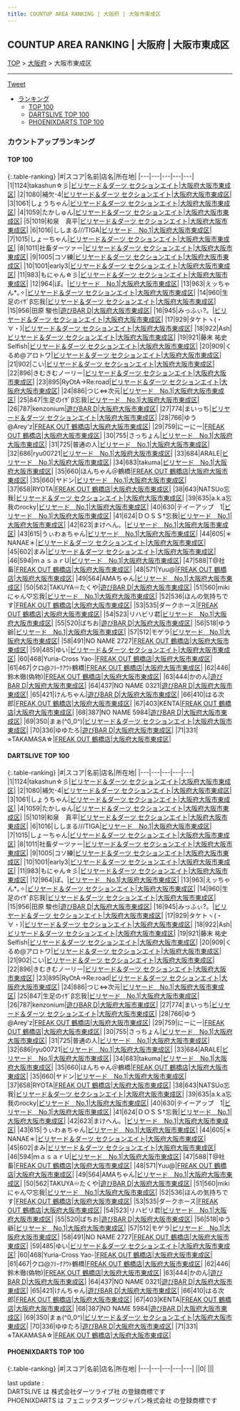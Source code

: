 ```yaml
---
title: COUNTUP AREA RANKING | 大阪府 | 大阪市東成区
---
```

## COUNTUP AREA RANKING | 大阪府 | 大阪市東成区

[TOP](/darts/rank/) > [大阪府](/darts/rank/大阪府/) > 大阪市東成区

___

<a href="https://twitter.com/share?ref_src=twsrc%5Etfw" data-text="COUNTUP AREA RANKING | 大阪府大阪市東成区" class="twitter-share-button" data-hashtags="DARTSLIVE,PHOENIXDARTS,darts,ダーツ" data-show-count="false">Tweet</a>

* [ランキング](#カウントアップランキング)
    * [TOP 100](#top-100)
    * [DARTSLIVE TOP 100](#dartslive-top-100)
    * [PHOENIXDARTS TOP 100](#phoenixdarts-top-100)

### カウントアップランキング

#### TOP 100



{:.table-ranking}
|#|スコア|名前|店名|所在地|
|---|---|---|---|---|
|1|1124|<span class="rank-name-dl">takashun☆彡</span>|<a href="https://search.dartslive.com/jp/shop/7850e7844429df9c0d9b047a20a7ba1e">ビリヤード＆ダーツ セクションエイト</a>|<a href="/darts/rank/大阪府/大阪市東成区">大阪府大阪市東成区</a>|
|2|1080|<span class="rank-name-dl">補欠-4</span>|<a href="https://search.dartslive.com/jp/shop/7850e7844429df9c0d9b047a20a7ba1e">ビリヤード＆ダーツ セクションエイト</a>|<a href="/darts/rank/大阪府/大阪市東成区">大阪府大阪市東成区</a>|
|3|1061|<span class="rank-name-dl">しょうちゃん</span>|<a href="https://search.dartslive.com/jp/shop/7850e7844429df9c0d9b047a20a7ba1e">ビリヤード＆ダーツ セクションエイト</a>|<a href="/darts/rank/大阪府/大阪市東成区">大阪府大阪市東成区</a>|
|4|1059|<span class="rank-name-dl">たかしゅん</span>|<a href="https://search.dartslive.com/jp/shop/7850e7844429df9c0d9b047a20a7ba1e">ビリヤード＆ダーツ セクションエイト</a>|<a href="/darts/rank/大阪府/大阪市東成区">大阪府大阪市東成区</a>|
|5|1019|<span class="rank-name-dl">和泉　真平</span>|<a href="https://search.dartslive.com/jp/shop/7850e7844429df9c0d9b047a20a7ba1e">ビリヤード＆ダーツ セクションエイト</a>|<a href="/darts/rank/大阪府/大阪市東成区">大阪府大阪市東成区</a>|
|6|1016|<span class="rank-name-dl">ししまる///TIGA</span>|<a href="https://search.dartslive.com/jp/shop/0bbc268142f1cb160d9b047a20a7ba1e">ビリヤード　No.1</a>|<a href="/darts/rank/大阪府/大阪市東成区">大阪府大阪市東成区</a>|
|7|1015|<span class="rank-name-dl">しょーちゃん</span>|<a href="https://search.dartslive.com/jp/shop/7850e7844429df9c0d9b047a20a7ba1e">ビリヤード＆ダーツ セクションエイト</a>|<a href="/darts/rank/大阪府/大阪市東成区">大阪府大阪市東成区</a>|
|8|1011|<span class="rank-name-dl">社畜ダーツァー</span>|<a href="https://search.dartslive.com/jp/shop/7850e7844429df9c0d9b047a20a7ba1e">ビリヤード＆ダーツ セクションエイト</a>|<a href="/darts/rank/大阪府/大阪市東成区">大阪府大阪市東成区</a>|
|9|1005|<span class="rank-name-dl">コソ練</span>|<a href="https://search.dartslive.com/jp/shop/7850e7844429df9c0d9b047a20a7ba1e">ビリヤード＆ダーツ セクションエイト</a>|<a href="/darts/rank/大阪府/大阪市東成区">大阪府大阪市東成区</a>|
|10|1001|<span class="rank-name-dl">early3</span>|<a href="https://search.dartslive.com/jp/shop/7850e7844429df9c0d9b047a20a7ba1e">ビリヤード＆ダーツ セクションエイト</a>|<a href="/darts/rank/大阪府/大阪市東成区">大阪府大阪市東成区</a>|
|11|983|<span class="rank-name-dl">もにゃん☆彡</span>|<a href="https://search.dartslive.com/jp/shop/7850e7844429df9c0d9b047a20a7ba1e">ビリヤード＆ダーツ セクションエイト</a>|<a href="/darts/rank/大阪府/大阪市東成区">大阪府大阪市東成区</a>|
|12|964|<span class="rank-name-dl">ぽ。</span>|<a href="https://search.dartslive.com/jp/shop/0bbc268142f1cb160d9b047a20a7ba1e">ビリヤード　No.1</a>|<a href="/darts/rank/大阪府/大阪市東成区">大阪府大阪市東成区</a>|
|13|963|<span class="rank-name-dl">えッちゃん*｡✧</span>|<a href="https://search.dartslive.com/jp/shop/7850e7844429df9c0d9b047a20a7ba1e">ビリヤード＆ダーツ セクションエイト</a>|<a href="/darts/rank/大阪府/大阪市東成区">大阪府大阪市東成区</a>|
|14|960|<span class="rank-name-dl">生足のｲｻﾞβ忘我</span>|<a href="https://search.dartslive.com/jp/shop/7850e7844429df9c0d9b047a20a7ba1e">ビリヤード＆ダーツ セクションエイト</a>|<a href="/darts/rank/大阪府/大阪市東成区">大阪府大阪市東成区</a>|
|15|956|<span class="rank-name-dl">田原 駿也</span>|<a href="https://search.dartslive.com/jp/shop/647d8a5bf58ec6fefec1ae84bb28bd87">遊びBAR D</a>|<a href="/darts/rank/大阪府/大阪市東成区">大阪府大阪市東成区</a>|
|16|945|<span class="rank-name-dl">みっふぃ?。</span>|<a href="https://search.dartslive.com/jp/shop/7850e7844429df9c0d9b047a20a7ba1e">ビリヤード＆ダーツ セクションエイト</a>|<a href="/darts/rank/大阪府/大阪市東成区">大阪府大阪市東成区</a>|
|17|929|<span class="rank-name-dl">タケトヽ(・∀・)</span>|<a href="https://search.dartslive.com/jp/shop/7850e7844429df9c0d9b047a20a7ba1e">ビリヤード＆ダーツ セクションエイト</a>|<a href="/darts/rank/大阪府/大阪市東成区">大阪府大阪市東成区</a>|
|18|922|<span class="rank-name-dl">Ash</span>|<a href="https://search.dartslive.com/jp/shop/7850e7844429df9c0d9b047a20a7ba1e">ビリヤード＆ダーツ セクションエイト</a>|<a href="/darts/rank/大阪府/大阪市東成区">大阪府大阪市東成区</a>|
|19|921|<span class="rank-name-dl">藤末 祐史Selfish</span>|<a href="https://search.dartslive.com/jp/shop/7850e7844429df9c0d9b047a20a7ba1e">ビリヤード＆ダーツ セクションエイト</a>|<a href="/darts/rank/大阪府/大阪市東成区">大阪府大阪市東成区</a>|
|20|909|<span class="rank-name-dl">くるめ@アロトワ</span>|<a href="https://search.dartslive.com/jp/shop/7850e7844429df9c0d9b047a20a7ba1e">ビリヤード＆ダーツ セクションエイト</a>|<a href="/darts/rank/大阪府/大阪市東成区">大阪府大阪市東成区</a>|
|21|902|<span class="rank-name-dl">こい</span>|<a href="https://search.dartslive.com/jp/shop/7850e7844429df9c0d9b047a20a7ba1e">ビリヤード＆ダーツ セクションエイト</a>|<a href="/darts/rank/大阪府/大阪市東成区">大阪府大阪市東成区</a>|
|22|896|<span class="rank-name-dl">きむきむノーリー</span>|<a href="https://search.dartslive.com/jp/shop/7850e7844429df9c0d9b047a20a7ba1e">ビリヤード＆ダーツ セクションエイト</a>|<a href="/darts/rank/大阪府/大阪市東成区">大阪府大阪市東成区</a>|
|23|895|<span class="rank-name-dl">RyOtA→Re:road</span>|<a href="https://search.dartslive.com/jp/shop/7850e7844429df9c0d9b047a20a7ba1e">ビリヤード＆ダーツ セクションエイト</a>|<a href="/darts/rank/大阪府/大阪市東成区">大阪府大阪市東成区</a>|
|24|886|<span class="rank-name-dl">つじ⇔次元</span>|<a href="https://search.dartslive.com/jp/shop/0bbc268142f1cb160d9b047a20a7ba1e">ビリヤード　No.1</a>|<a href="/darts/rank/大阪府/大阪市東成区">大阪府大阪市東成区</a>|
|25|847|<span class="rank-name-dl">生足のｲｻﾞβ忘我</span>|<a href="https://search.dartslive.com/jp/shop/0bbc268142f1cb160d9b047a20a7ba1e">ビリヤード　No.1</a>|<a href="/darts/rank/大阪府/大阪市東成区">大阪府大阪市東成区</a>|
|26|787|<span class="rank-name-dl">kenzonium</span>|<a href="https://search.dartslive.com/jp/shop/647d8a5bf58ec6fefec1ae84bb28bd87">遊びBAR D</a>|<a href="/darts/rank/大阪府/大阪市東成区">大阪府大阪市東成区</a>|
|27|774|<span class="rank-name-dl">まいっち</span>|<a href="https://search.dartslive.com/jp/shop/7850e7844429df9c0d9b047a20a7ba1e">ビリヤード＆ダーツ セクションエイト</a>|<a href="/darts/rank/大阪府/大阪市東成区">大阪府大阪市東成区</a>|
|28|766|<span class="rank-name-dl">ゆう@Arey&#x27;z</span>|<a href="https://search.dartslive.com/jp/shop/676c2871cace4eb00d9b047a20a7ba1e">FREAK OUT 鶴橋店</a>|<a href="/darts/rank/大阪府/大阪市東成区">大阪府大阪市東成区</a>|
|29|759|<span class="rank-name-dl">にーにー</span>|<a href="https://search.dartslive.com/jp/shop/676c2871cace4eb00d9b047a20a7ba1e">FREAK OUT 鶴橋店</a>|<a href="/darts/rank/大阪府/大阪市東成区">大阪府大阪市東成区</a>|
|30|755|<span class="rank-name-dl">さっちょん</span>|<a href="https://search.dartslive.com/jp/shop/0bbc268142f1cb160d9b047a20a7ba1e">ビリヤード　No.1</a>|<a href="/darts/rank/大阪府/大阪市東成区">大阪府大阪市東成区</a>|
|31|725|<span class="rank-name-dl">普通の人</span>|<a href="https://search.dartslive.com/jp/shop/0bbc268142f1cb160d9b047a20a7ba1e">ビリヤード　No.1</a>|<a href="/darts/rank/大阪府/大阪市東成区">大阪府大阪市東成区</a>|
|32|686|<span class="rank-name-dl">ryu00721</span>|<a href="https://search.dartslive.com/jp/shop/0bbc268142f1cb160d9b047a20a7ba1e">ビリヤード　No.1</a>|<a href="/darts/rank/大阪府/大阪市東成区">大阪府大阪市東成区</a>|
|33|684|<span class="rank-name-dl">ARALE</span>|<a href="https://search.dartslive.com/jp/shop/0bbc268142f1cb160d9b047a20a7ba1e">ビリヤード　No.1</a>|<a href="/darts/rank/大阪府/大阪市東成区">大阪府大阪市東成区</a>|
|34|683|<span class="rank-name-dl">takuma</span>|<a href="https://search.dartslive.com/jp/shop/0bbc268142f1cb160d9b047a20a7ba1e">ビリヤード　No.1</a>|<a href="/darts/rank/大阪府/大阪市東成区">大阪府大阪市東成区</a>|
|35|660|<span class="rank-name-dl">ほんちゃん＠鶴橋</span>|<a href="https://search.dartslive.com/jp/shop/676c2871cace4eb00d9b047a20a7ba1e">FREAK OUT 鶴橋店</a>|<a href="/darts/rank/大阪府/大阪市東成区">大阪府大阪市東成区</a>|
|35|660|<span class="rank-name-dl">ヤドン</span>|<a href="https://search.dartslive.com/jp/shop/0bbc268142f1cb160d9b047a20a7ba1e">ビリヤード　No.1</a>|<a href="/darts/rank/大阪府/大阪市東成区">大阪府大阪市東成区</a>|
|37|658|<span class="rank-name-dl">RYOTA</span>|<a href="https://search.dartslive.com/jp/shop/676c2871cace4eb00d9b047a20a7ba1e">FREAK OUT 鶴橋店</a>|<a href="/darts/rank/大阪府/大阪市東成区">大阪府大阪市東成区</a>|
|38|643|<span class="rank-name-dl">NATSUo忘我</span>|<a href="https://search.dartslive.com/jp/shop/7850e7844429df9c0d9b047a20a7ba1e">ビリヤード＆ダーツ セクションエイト</a>|<a href="/darts/rank/大阪府/大阪市東成区">大阪府大阪市東成区</a>|
|39|635|<span class="rank-name-dl">a.k.a忘我のrocky</span>|<a href="https://search.dartslive.com/jp/shop/0bbc268142f1cb160d9b047a20a7ba1e">ビリヤード　No.1</a>|<a href="/darts/rank/大阪府/大阪市東成区">大阪府大阪市東成区</a>|
|40|630|<span class="rank-name-dl">テイーアップ　1</span>|<a href="https://search.dartslive.com/jp/shop/0bbc268142f1cb160d9b047a20a7ba1e">ビリヤード　No.1</a>|<a href="/darts/rank/大阪府/大阪市東成区">大阪府大阪市東成区</a>|
|41|624|<span class="rank-name-dl">ＤＯＳＳ†忘我</span>|<a href="https://search.dartslive.com/jp/shop/0bbc268142f1cb160d9b047a20a7ba1e">ビリヤード　No.1</a>|<a href="/darts/rank/大阪府/大阪市東成区">大阪府大阪市東成区</a>|
|42|623|<span class="rank-name-dl">まけへん。</span>|<a href="https://search.dartslive.com/jp/shop/0bbc268142f1cb160d9b047a20a7ba1e">ビリヤード　No.1</a>|<a href="/darts/rank/大阪府/大阪市東成区">大阪府大阪市東成区</a>|
|43|615|<span class="rank-name-dl">うぃわぁちゃん</span>|<a href="https://search.dartslive.com/jp/shop/0bbc268142f1cb160d9b047a20a7ba1e">ビリヤード　No.1</a>|<a href="/darts/rank/大阪府/大阪市東成区">大阪府大阪市東成区</a>|
|44|605|<span class="rank-name-dl">＊NANAE＊</span>|<a href="https://search.dartslive.com/jp/shop/7850e7844429df9c0d9b047a20a7ba1e">ビリヤード＆ダーツ セクションエイト</a>|<a href="/darts/rank/大阪府/大阪市東成区">大阪府大阪市東成区</a>|
|45|602|<span class="rank-name-dl">まみ</span>|<a href="https://search.dartslive.com/jp/shop/7850e7844429df9c0d9b047a20a7ba1e">ビリヤード＆ダーツ セクションエイト</a>|<a href="/darts/rank/大阪府/大阪市東成区">大阪府大阪市東成区</a>|
|46|594|<span class="rank-name-dl">ｍａｓａｒU</span>|<a href="https://search.dartslive.com/jp/shop/0bbc268142f1cb160d9b047a20a7ba1e">ビリヤード　No.1</a>|<a href="/darts/rank/大阪府/大阪市東成区">大阪府大阪市東成区</a>|
|47|588|<span class="rank-name-dl">T@社畜</span>|<a href="https://search.dartslive.com/jp/shop/676c2871cace4eb00d9b047a20a7ba1e">FREAK OUT 鶴橋店</a>|<a href="/darts/rank/大阪府/大阪市東成区">大阪府大阪市東成区</a>|
|48|571|<span class="rank-name-dl">Yuu@</span>|<a href="https://search.dartslive.com/jp/shop/676c2871cace4eb00d9b047a20a7ba1e">FREAK OUT 鶴橋店</a>|<a href="/darts/rank/大阪府/大阪市東成区">大阪府大阪市東成区</a>|
|49|564|<span class="rank-name-dl">AMAちゃん</span>|<a href="https://search.dartslive.com/jp/shop/0bbc268142f1cb160d9b047a20a7ba1e">ビリヤード　No.1</a>|<a href="/darts/rank/大阪府/大阪市東成区">大阪府大阪市東成区</a>|
|50|562|<span class="rank-name-dl">TAKUYA♾たくや</span>|<a href="https://search.dartslive.com/jp/shop/647d8a5bf58ec6fefec1ae84bb28bd87">遊びBAR D</a>|<a href="/darts/rank/大阪府/大阪市東成区">大阪府大阪市東成区</a>|
|51|560|<span class="rank-name-dl">mikiにゃん♡忘我</span>|<a href="https://search.dartslive.com/jp/shop/0bbc268142f1cb160d9b047a20a7ba1e">ビリヤード　No.1</a>|<a href="/darts/rank/大阪府/大阪市東成区">大阪府大阪市東成区</a>|
|52|536|<span class="rank-name-dl">ほんの気持ちです</span>|<a href="https://search.dartslive.com/jp/shop/676c2871cace4eb00d9b047a20a7ba1e">FREAK OUT 鶴橋店</a>|<a href="/darts/rank/大阪府/大阪市東成区">大阪府大阪市東成区</a>|
|53|535|<span class="rank-name-dl">ダークホース</span>|<a href="https://search.dartslive.com/jp/shop/676c2871cace4eb00d9b047a20a7ba1e">FREAK OUT 鶴橋店</a>|<a href="/darts/rank/大阪府/大阪市東成区">大阪府大阪市東成区</a>|
|54|523|<span class="rank-name-dl">リハビリ君</span>|<a href="https://search.dartslive.com/jp/shop/0bbc268142f1cb160d9b047a20a7ba1e">ビリヤード　No.1</a>|<a href="/darts/rank/大阪府/大阪市東成区">大阪府大阪市東成区</a>|
|55|520|<span class="rank-name-dl">ばちお</span>|<a href="https://search.dartslive.com/jp/shop/647d8a5bf58ec6fefec1ae84bb28bd87">遊びBAR D</a>|<a href="/darts/rank/大阪府/大阪市東成区">大阪府大阪市東成区</a>|
|56|518|<span class="rank-name-dl">ゆう爺</span>|<a href="https://search.dartslive.com/jp/shop/0bbc268142f1cb160d9b047a20a7ba1e">ビリヤード　No.1</a>|<a href="/darts/rank/大阪府/大阪市東成区">大阪府大阪市東成区</a>|
|57|512|<span class="rank-name-dl">モゲラ</span>|<a href="https://search.dartslive.com/jp/shop/0bbc268142f1cb160d9b047a20a7ba1e">ビリヤード　No.1</a>|<a href="/darts/rank/大阪府/大阪市東成区">大阪府大阪市東成区</a>|
|58|491|<span class="rank-name-dl">NO NAME 2727</span>|<a href="https://search.dartslive.com/jp/shop/676c2871cace4eb00d9b047a20a7ba1e">FREAK OUT 鶴橋店</a>|<a href="/darts/rank/大阪府/大阪市東成区">大阪府大阪市東成区</a>|
|59|485|<span class="rank-name-dl">ゆい</span>|<a href="https://search.dartslive.com/jp/shop/7850e7844429df9c0d9b047a20a7ba1e">ビリヤード＆ダーツ セクションエイト</a>|<a href="/darts/rank/大阪府/大阪市東成区">大阪府大阪市東成区</a>|
|60|468|<span class="rank-name-dl">Yuria-Cross Yao-</span>|<a href="https://search.dartslive.com/jp/shop/676c2871cace4eb00d9b047a20a7ba1e">FREAK OUT 鶴橋店</a>|<a href="/darts/rank/大阪府/大阪市東成区">大阪府大阪市東成区</a>|
|61|467|<span class="rank-name-dl">クロ@ﾌﾘｰｸｱｳﾄ鶴橋</span>|<a href="https://search.dartslive.com/jp/shop/676c2871cace4eb00d9b047a20a7ba1e">FREAK OUT 鶴橋店</a>|<a href="/darts/rank/大阪府/大阪市東成区">大阪府大阪市東成区</a>|
|62|446|<span class="rank-name-dl">鈴木徹(偽物)</span>|<a href="https://search.dartslive.com/jp/shop/676c2871cace4eb00d9b047a20a7ba1e">FREAK OUT 鶴橋店</a>|<a href="/darts/rank/大阪府/大阪市東成区">大阪府大阪市東成区</a>|
|63|444|<span class="rank-name-dl">かのん</span>|<a href="https://search.dartslive.com/jp/shop/647d8a5bf58ec6fefec1ae84bb28bd87">遊びBAR D</a>|<a href="/darts/rank/大阪府/大阪市東成区">大阪府大阪市東成区</a>|
|64|437|<span class="rank-name-dl">NO NAME 0321</span>|<a href="https://search.dartslive.com/jp/shop/647d8a5bf58ec6fefec1ae84bb28bd87">遊びBAR D</a>|<a href="/darts/rank/大阪府/大阪市東成区">大阪府大阪市東成区</a>|
|65|421|<span class="rank-name-dl">けんちゃん</span>|<a href="https://search.dartslive.com/jp/shop/647d8a5bf58ec6fefec1ae84bb28bd87">遊びBAR D</a>|<a href="/darts/rank/大阪府/大阪市東成区">大阪府大阪市東成区</a>|
|66|410|<span class="rank-name-dl">はる次郎</span>|<a href="https://search.dartslive.com/jp/shop/676c2871cace4eb00d9b047a20a7ba1e">FREAK OUT 鶴橋店</a>|<a href="/darts/rank/大阪府/大阪市東成区">大阪府大阪市東成区</a>|
|67|403|<span class="rank-name-dl">KENTA</span>|<a href="https://search.dartslive.com/jp/shop/676c2871cace4eb00d9b047a20a7ba1e">FREAK OUT 鶴橋店</a>|<a href="/darts/rank/大阪府/大阪市東成区">大阪府大阪市東成区</a>|
|68|387|<span class="rank-name-dl">NO NAME 5984</span>|<a href="https://search.dartslive.com/jp/shop/647d8a5bf58ec6fefec1ae84bb28bd87">遊びBAR D</a>|<a href="/darts/rank/大阪府/大阪市東成区">大阪府大阪市東成区</a>|
|69|350|<span class="rank-name-dl">まぁ(^0_0^)</span>|<a href="https://search.dartslive.com/jp/shop/7850e7844429df9c0d9b047a20a7ba1e">ビリヤード＆ダーツ セクションエイト</a>|<a href="/darts/rank/大阪府/大阪市東成区">大阪府大阪市東成区</a>|
|70|336|<span class="rank-name-dl">ゆゆたろ</span>|<a href="https://search.dartslive.com/jp/shop/647d8a5bf58ec6fefec1ae84bb28bd87">遊びBAR D</a>|<a href="/darts/rank/大阪府/大阪市東成区">大阪府大阪市東成区</a>|
|71|331|<span class="rank-name-dl">⭐︎TAKAMASA☆</span>|<a href="https://search.dartslive.com/jp/shop/676c2871cace4eb00d9b047a20a7ba1e">FREAK OUT 鶴橋店</a>|<a href="/darts/rank/大阪府/大阪市東成区">大阪府大阪市東成区</a>|


#### DARTSLIVE TOP 100



{:.table-ranking}
|#|スコア|名前|店名|所在地|
|---|---|---|---|---|
|1|1124|<span class="rank-name-dl">takashun☆彡</span>|<a href="https://search.dartslive.com/jp/shop/7850e7844429df9c0d9b047a20a7ba1e">ビリヤード＆ダーツ セクションエイト</a>|<a href="/darts/rank/大阪府/大阪市東成区">大阪府大阪市東成区</a>|
|2|1080|<span class="rank-name-dl">補欠-4</span>|<a href="https://search.dartslive.com/jp/shop/7850e7844429df9c0d9b047a20a7ba1e">ビリヤード＆ダーツ セクションエイト</a>|<a href="/darts/rank/大阪府/大阪市東成区">大阪府大阪市東成区</a>|
|3|1061|<span class="rank-name-dl">しょうちゃん</span>|<a href="https://search.dartslive.com/jp/shop/7850e7844429df9c0d9b047a20a7ba1e">ビリヤード＆ダーツ セクションエイト</a>|<a href="/darts/rank/大阪府/大阪市東成区">大阪府大阪市東成区</a>|
|4|1059|<span class="rank-name-dl">たかしゅん</span>|<a href="https://search.dartslive.com/jp/shop/7850e7844429df9c0d9b047a20a7ba1e">ビリヤード＆ダーツ セクションエイト</a>|<a href="/darts/rank/大阪府/大阪市東成区">大阪府大阪市東成区</a>|
|5|1019|<span class="rank-name-dl">和泉　真平</span>|<a href="https://search.dartslive.com/jp/shop/7850e7844429df9c0d9b047a20a7ba1e">ビリヤード＆ダーツ セクションエイト</a>|<a href="/darts/rank/大阪府/大阪市東成区">大阪府大阪市東成区</a>|
|6|1016|<span class="rank-name-dl">ししまる///TIGA</span>|<a href="https://search.dartslive.com/jp/shop/0bbc268142f1cb160d9b047a20a7ba1e">ビリヤード　No.1</a>|<a href="/darts/rank/大阪府/大阪市東成区">大阪府大阪市東成区</a>|
|7|1015|<span class="rank-name-dl">しょーちゃん</span>|<a href="https://search.dartslive.com/jp/shop/7850e7844429df9c0d9b047a20a7ba1e">ビリヤード＆ダーツ セクションエイト</a>|<a href="/darts/rank/大阪府/大阪市東成区">大阪府大阪市東成区</a>|
|8|1011|<span class="rank-name-dl">社畜ダーツァー</span>|<a href="https://search.dartslive.com/jp/shop/7850e7844429df9c0d9b047a20a7ba1e">ビリヤード＆ダーツ セクションエイト</a>|<a href="/darts/rank/大阪府/大阪市東成区">大阪府大阪市東成区</a>|
|9|1005|<span class="rank-name-dl">コソ練</span>|<a href="https://search.dartslive.com/jp/shop/7850e7844429df9c0d9b047a20a7ba1e">ビリヤード＆ダーツ セクションエイト</a>|<a href="/darts/rank/大阪府/大阪市東成区">大阪府大阪市東成区</a>|
|10|1001|<span class="rank-name-dl">early3</span>|<a href="https://search.dartslive.com/jp/shop/7850e7844429df9c0d9b047a20a7ba1e">ビリヤード＆ダーツ セクションエイト</a>|<a href="/darts/rank/大阪府/大阪市東成区">大阪府大阪市東成区</a>|
|11|983|<span class="rank-name-dl">もにゃん☆彡</span>|<a href="https://search.dartslive.com/jp/shop/7850e7844429df9c0d9b047a20a7ba1e">ビリヤード＆ダーツ セクションエイト</a>|<a href="/darts/rank/大阪府/大阪市東成区">大阪府大阪市東成区</a>|
|12|964|<span class="rank-name-dl">ぽ。</span>|<a href="https://search.dartslive.com/jp/shop/0bbc268142f1cb160d9b047a20a7ba1e">ビリヤード　No.1</a>|<a href="/darts/rank/大阪府/大阪市東成区">大阪府大阪市東成区</a>|
|13|963|<span class="rank-name-dl">えッちゃん*｡✧</span>|<a href="https://search.dartslive.com/jp/shop/7850e7844429df9c0d9b047a20a7ba1e">ビリヤード＆ダーツ セクションエイト</a>|<a href="/darts/rank/大阪府/大阪市東成区">大阪府大阪市東成区</a>|
|14|960|<span class="rank-name-dl">生足のｲｻﾞβ忘我</span>|<a href="https://search.dartslive.com/jp/shop/7850e7844429df9c0d9b047a20a7ba1e">ビリヤード＆ダーツ セクションエイト</a>|<a href="/darts/rank/大阪府/大阪市東成区">大阪府大阪市東成区</a>|
|15|956|<span class="rank-name-dl">田原 駿也</span>|<a href="https://search.dartslive.com/jp/shop/647d8a5bf58ec6fefec1ae84bb28bd87">遊びBAR D</a>|<a href="/darts/rank/大阪府/大阪市東成区">大阪府大阪市東成区</a>|
|16|945|<span class="rank-name-dl">みっふぃ?。</span>|<a href="https://search.dartslive.com/jp/shop/7850e7844429df9c0d9b047a20a7ba1e">ビリヤード＆ダーツ セクションエイト</a>|<a href="/darts/rank/大阪府/大阪市東成区">大阪府大阪市東成区</a>|
|17|929|<span class="rank-name-dl">タケトヽ(・∀・)</span>|<a href="https://search.dartslive.com/jp/shop/7850e7844429df9c0d9b047a20a7ba1e">ビリヤード＆ダーツ セクションエイト</a>|<a href="/darts/rank/大阪府/大阪市東成区">大阪府大阪市東成区</a>|
|18|922|<span class="rank-name-dl">Ash</span>|<a href="https://search.dartslive.com/jp/shop/7850e7844429df9c0d9b047a20a7ba1e">ビリヤード＆ダーツ セクションエイト</a>|<a href="/darts/rank/大阪府/大阪市東成区">大阪府大阪市東成区</a>|
|19|921|<span class="rank-name-dl">藤末 祐史Selfish</span>|<a href="https://search.dartslive.com/jp/shop/7850e7844429df9c0d9b047a20a7ba1e">ビリヤード＆ダーツ セクションエイト</a>|<a href="/darts/rank/大阪府/大阪市東成区">大阪府大阪市東成区</a>|
|20|909|<span class="rank-name-dl">くるめ@アロトワ</span>|<a href="https://search.dartslive.com/jp/shop/7850e7844429df9c0d9b047a20a7ba1e">ビリヤード＆ダーツ セクションエイト</a>|<a href="/darts/rank/大阪府/大阪市東成区">大阪府大阪市東成区</a>|
|21|902|<span class="rank-name-dl">こい</span>|<a href="https://search.dartslive.com/jp/shop/7850e7844429df9c0d9b047a20a7ba1e">ビリヤード＆ダーツ セクションエイト</a>|<a href="/darts/rank/大阪府/大阪市東成区">大阪府大阪市東成区</a>|
|22|896|<span class="rank-name-dl">きむきむノーリー</span>|<a href="https://search.dartslive.com/jp/shop/7850e7844429df9c0d9b047a20a7ba1e">ビリヤード＆ダーツ セクションエイト</a>|<a href="/darts/rank/大阪府/大阪市東成区">大阪府大阪市東成区</a>|
|23|895|<span class="rank-name-dl">RyOtA→Re:road</span>|<a href="https://search.dartslive.com/jp/shop/7850e7844429df9c0d9b047a20a7ba1e">ビリヤード＆ダーツ セクションエイト</a>|<a href="/darts/rank/大阪府/大阪市東成区">大阪府大阪市東成区</a>|
|24|886|<span class="rank-name-dl">つじ⇔次元</span>|<a href="https://search.dartslive.com/jp/shop/0bbc268142f1cb160d9b047a20a7ba1e">ビリヤード　No.1</a>|<a href="/darts/rank/大阪府/大阪市東成区">大阪府大阪市東成区</a>|
|25|847|<span class="rank-name-dl">生足のｲｻﾞβ忘我</span>|<a href="https://search.dartslive.com/jp/shop/0bbc268142f1cb160d9b047a20a7ba1e">ビリヤード　No.1</a>|<a href="/darts/rank/大阪府/大阪市東成区">大阪府大阪市東成区</a>|
|26|787|<span class="rank-name-dl">kenzonium</span>|<a href="https://search.dartslive.com/jp/shop/647d8a5bf58ec6fefec1ae84bb28bd87">遊びBAR D</a>|<a href="/darts/rank/大阪府/大阪市東成区">大阪府大阪市東成区</a>|
|27|774|<span class="rank-name-dl">まいっち</span>|<a href="https://search.dartslive.com/jp/shop/7850e7844429df9c0d9b047a20a7ba1e">ビリヤード＆ダーツ セクションエイト</a>|<a href="/darts/rank/大阪府/大阪市東成区">大阪府大阪市東成区</a>|
|28|766|<span class="rank-name-dl">ゆう@Arey&#x27;z</span>|<a href="https://search.dartslive.com/jp/shop/676c2871cace4eb00d9b047a20a7ba1e">FREAK OUT 鶴橋店</a>|<a href="/darts/rank/大阪府/大阪市東成区">大阪府大阪市東成区</a>|
|29|759|<span class="rank-name-dl">にーにー</span>|<a href="https://search.dartslive.com/jp/shop/676c2871cace4eb00d9b047a20a7ba1e">FREAK OUT 鶴橋店</a>|<a href="/darts/rank/大阪府/大阪市東成区">大阪府大阪市東成区</a>|
|30|755|<span class="rank-name-dl">さっちょん</span>|<a href="https://search.dartslive.com/jp/shop/0bbc268142f1cb160d9b047a20a7ba1e">ビリヤード　No.1</a>|<a href="/darts/rank/大阪府/大阪市東成区">大阪府大阪市東成区</a>|
|31|725|<span class="rank-name-dl">普通の人</span>|<a href="https://search.dartslive.com/jp/shop/0bbc268142f1cb160d9b047a20a7ba1e">ビリヤード　No.1</a>|<a href="/darts/rank/大阪府/大阪市東成区">大阪府大阪市東成区</a>|
|32|686|<span class="rank-name-dl">ryu00721</span>|<a href="https://search.dartslive.com/jp/shop/0bbc268142f1cb160d9b047a20a7ba1e">ビリヤード　No.1</a>|<a href="/darts/rank/大阪府/大阪市東成区">大阪府大阪市東成区</a>|
|33|684|<span class="rank-name-dl">ARALE</span>|<a href="https://search.dartslive.com/jp/shop/0bbc268142f1cb160d9b047a20a7ba1e">ビリヤード　No.1</a>|<a href="/darts/rank/大阪府/大阪市東成区">大阪府大阪市東成区</a>|
|34|683|<span class="rank-name-dl">takuma</span>|<a href="https://search.dartslive.com/jp/shop/0bbc268142f1cb160d9b047a20a7ba1e">ビリヤード　No.1</a>|<a href="/darts/rank/大阪府/大阪市東成区">大阪府大阪市東成区</a>|
|35|660|<span class="rank-name-dl">ほんちゃん＠鶴橋</span>|<a href="https://search.dartslive.com/jp/shop/676c2871cace4eb00d9b047a20a7ba1e">FREAK OUT 鶴橋店</a>|<a href="/darts/rank/大阪府/大阪市東成区">大阪府大阪市東成区</a>|
|35|660|<span class="rank-name-dl">ヤドン</span>|<a href="https://search.dartslive.com/jp/shop/0bbc268142f1cb160d9b047a20a7ba1e">ビリヤード　No.1</a>|<a href="/darts/rank/大阪府/大阪市東成区">大阪府大阪市東成区</a>|
|37|658|<span class="rank-name-dl">RYOTA</span>|<a href="https://search.dartslive.com/jp/shop/676c2871cace4eb00d9b047a20a7ba1e">FREAK OUT 鶴橋店</a>|<a href="/darts/rank/大阪府/大阪市東成区">大阪府大阪市東成区</a>|
|38|643|<span class="rank-name-dl">NATSUo忘我</span>|<a href="https://search.dartslive.com/jp/shop/7850e7844429df9c0d9b047a20a7ba1e">ビリヤード＆ダーツ セクションエイト</a>|<a href="/darts/rank/大阪府/大阪市東成区">大阪府大阪市東成区</a>|
|39|635|<span class="rank-name-dl">a.k.a忘我のrocky</span>|<a href="https://search.dartslive.com/jp/shop/0bbc268142f1cb160d9b047a20a7ba1e">ビリヤード　No.1</a>|<a href="/darts/rank/大阪府/大阪市東成区">大阪府大阪市東成区</a>|
|40|630|<span class="rank-name-dl">テイーアップ　1</span>|<a href="https://search.dartslive.com/jp/shop/0bbc268142f1cb160d9b047a20a7ba1e">ビリヤード　No.1</a>|<a href="/darts/rank/大阪府/大阪市東成区">大阪府大阪市東成区</a>|
|41|624|<span class="rank-name-dl">ＤＯＳＳ†忘我</span>|<a href="https://search.dartslive.com/jp/shop/0bbc268142f1cb160d9b047a20a7ba1e">ビリヤード　No.1</a>|<a href="/darts/rank/大阪府/大阪市東成区">大阪府大阪市東成区</a>|
|42|623|<span class="rank-name-dl">まけへん。</span>|<a href="https://search.dartslive.com/jp/shop/0bbc268142f1cb160d9b047a20a7ba1e">ビリヤード　No.1</a>|<a href="/darts/rank/大阪府/大阪市東成区">大阪府大阪市東成区</a>|
|43|615|<span class="rank-name-dl">うぃわぁちゃん</span>|<a href="https://search.dartslive.com/jp/shop/0bbc268142f1cb160d9b047a20a7ba1e">ビリヤード　No.1</a>|<a href="/darts/rank/大阪府/大阪市東成区">大阪府大阪市東成区</a>|
|44|605|<span class="rank-name-dl">＊NANAE＊</span>|<a href="https://search.dartslive.com/jp/shop/7850e7844429df9c0d9b047a20a7ba1e">ビリヤード＆ダーツ セクションエイト</a>|<a href="/darts/rank/大阪府/大阪市東成区">大阪府大阪市東成区</a>|
|45|602|<span class="rank-name-dl">まみ</span>|<a href="https://search.dartslive.com/jp/shop/7850e7844429df9c0d9b047a20a7ba1e">ビリヤード＆ダーツ セクションエイト</a>|<a href="/darts/rank/大阪府/大阪市東成区">大阪府大阪市東成区</a>|
|46|594|<span class="rank-name-dl">ｍａｓａｒU</span>|<a href="https://search.dartslive.com/jp/shop/0bbc268142f1cb160d9b047a20a7ba1e">ビリヤード　No.1</a>|<a href="/darts/rank/大阪府/大阪市東成区">大阪府大阪市東成区</a>|
|47|588|<span class="rank-name-dl">T@社畜</span>|<a href="https://search.dartslive.com/jp/shop/676c2871cace4eb00d9b047a20a7ba1e">FREAK OUT 鶴橋店</a>|<a href="/darts/rank/大阪府/大阪市東成区">大阪府大阪市東成区</a>|
|48|571|<span class="rank-name-dl">Yuu@</span>|<a href="https://search.dartslive.com/jp/shop/676c2871cace4eb00d9b047a20a7ba1e">FREAK OUT 鶴橋店</a>|<a href="/darts/rank/大阪府/大阪市東成区">大阪府大阪市東成区</a>|
|49|564|<span class="rank-name-dl">AMAちゃん</span>|<a href="https://search.dartslive.com/jp/shop/0bbc268142f1cb160d9b047a20a7ba1e">ビリヤード　No.1</a>|<a href="/darts/rank/大阪府/大阪市東成区">大阪府大阪市東成区</a>|
|50|562|<span class="rank-name-dl">TAKUYA♾たくや</span>|<a href="https://search.dartslive.com/jp/shop/647d8a5bf58ec6fefec1ae84bb28bd87">遊びBAR D</a>|<a href="/darts/rank/大阪府/大阪市東成区">大阪府大阪市東成区</a>|
|51|560|<span class="rank-name-dl">mikiにゃん♡忘我</span>|<a href="https://search.dartslive.com/jp/shop/0bbc268142f1cb160d9b047a20a7ba1e">ビリヤード　No.1</a>|<a href="/darts/rank/大阪府/大阪市東成区">大阪府大阪市東成区</a>|
|52|536|<span class="rank-name-dl">ほんの気持ちです</span>|<a href="https://search.dartslive.com/jp/shop/676c2871cace4eb00d9b047a20a7ba1e">FREAK OUT 鶴橋店</a>|<a href="/darts/rank/大阪府/大阪市東成区">大阪府大阪市東成区</a>|
|53|535|<span class="rank-name-dl">ダークホース</span>|<a href="https://search.dartslive.com/jp/shop/676c2871cace4eb00d9b047a20a7ba1e">FREAK OUT 鶴橋店</a>|<a href="/darts/rank/大阪府/大阪市東成区">大阪府大阪市東成区</a>|
|54|523|<span class="rank-name-dl">リハビリ君</span>|<a href="https://search.dartslive.com/jp/shop/0bbc268142f1cb160d9b047a20a7ba1e">ビリヤード　No.1</a>|<a href="/darts/rank/大阪府/大阪市東成区">大阪府大阪市東成区</a>|
|55|520|<span class="rank-name-dl">ばちお</span>|<a href="https://search.dartslive.com/jp/shop/647d8a5bf58ec6fefec1ae84bb28bd87">遊びBAR D</a>|<a href="/darts/rank/大阪府/大阪市東成区">大阪府大阪市東成区</a>|
|56|518|<span class="rank-name-dl">ゆう爺</span>|<a href="https://search.dartslive.com/jp/shop/0bbc268142f1cb160d9b047a20a7ba1e">ビリヤード　No.1</a>|<a href="/darts/rank/大阪府/大阪市東成区">大阪府大阪市東成区</a>|
|57|512|<span class="rank-name-dl">モゲラ</span>|<a href="https://search.dartslive.com/jp/shop/0bbc268142f1cb160d9b047a20a7ba1e">ビリヤード　No.1</a>|<a href="/darts/rank/大阪府/大阪市東成区">大阪府大阪市東成区</a>|
|58|491|<span class="rank-name-dl">NO NAME 2727</span>|<a href="https://search.dartslive.com/jp/shop/676c2871cace4eb00d9b047a20a7ba1e">FREAK OUT 鶴橋店</a>|<a href="/darts/rank/大阪府/大阪市東成区">大阪府大阪市東成区</a>|
|59|485|<span class="rank-name-dl">ゆい</span>|<a href="https://search.dartslive.com/jp/shop/7850e7844429df9c0d9b047a20a7ba1e">ビリヤード＆ダーツ セクションエイト</a>|<a href="/darts/rank/大阪府/大阪市東成区">大阪府大阪市東成区</a>|
|60|468|<span class="rank-name-dl">Yuria-Cross Yao-</span>|<a href="https://search.dartslive.com/jp/shop/676c2871cace4eb00d9b047a20a7ba1e">FREAK OUT 鶴橋店</a>|<a href="/darts/rank/大阪府/大阪市東成区">大阪府大阪市東成区</a>|
|61|467|<span class="rank-name-dl">クロ@ﾌﾘｰｸｱｳﾄ鶴橋</span>|<a href="https://search.dartslive.com/jp/shop/676c2871cace4eb00d9b047a20a7ba1e">FREAK OUT 鶴橋店</a>|<a href="/darts/rank/大阪府/大阪市東成区">大阪府大阪市東成区</a>|
|62|446|<span class="rank-name-dl">鈴木徹(偽物)</span>|<a href="https://search.dartslive.com/jp/shop/676c2871cace4eb00d9b047a20a7ba1e">FREAK OUT 鶴橋店</a>|<a href="/darts/rank/大阪府/大阪市東成区">大阪府大阪市東成区</a>|
|63|444|<span class="rank-name-dl">かのん</span>|<a href="https://search.dartslive.com/jp/shop/647d8a5bf58ec6fefec1ae84bb28bd87">遊びBAR D</a>|<a href="/darts/rank/大阪府/大阪市東成区">大阪府大阪市東成区</a>|
|64|437|<span class="rank-name-dl">NO NAME 0321</span>|<a href="https://search.dartslive.com/jp/shop/647d8a5bf58ec6fefec1ae84bb28bd87">遊びBAR D</a>|<a href="/darts/rank/大阪府/大阪市東成区">大阪府大阪市東成区</a>|
|65|421|<span class="rank-name-dl">けんちゃん</span>|<a href="https://search.dartslive.com/jp/shop/647d8a5bf58ec6fefec1ae84bb28bd87">遊びBAR D</a>|<a href="/darts/rank/大阪府/大阪市東成区">大阪府大阪市東成区</a>|
|66|410|<span class="rank-name-dl">はる次郎</span>|<a href="https://search.dartslive.com/jp/shop/676c2871cace4eb00d9b047a20a7ba1e">FREAK OUT 鶴橋店</a>|<a href="/darts/rank/大阪府/大阪市東成区">大阪府大阪市東成区</a>|
|67|403|<span class="rank-name-dl">KENTA</span>|<a href="https://search.dartslive.com/jp/shop/676c2871cace4eb00d9b047a20a7ba1e">FREAK OUT 鶴橋店</a>|<a href="/darts/rank/大阪府/大阪市東成区">大阪府大阪市東成区</a>|
|68|387|<span class="rank-name-dl">NO NAME 5984</span>|<a href="https://search.dartslive.com/jp/shop/647d8a5bf58ec6fefec1ae84bb28bd87">遊びBAR D</a>|<a href="/darts/rank/大阪府/大阪市東成区">大阪府大阪市東成区</a>|
|69|350|<span class="rank-name-dl">まぁ(^0_0^)</span>|<a href="https://search.dartslive.com/jp/shop/7850e7844429df9c0d9b047a20a7ba1e">ビリヤード＆ダーツ セクションエイト</a>|<a href="/darts/rank/大阪府/大阪市東成区">大阪府大阪市東成区</a>|
|70|336|<span class="rank-name-dl">ゆゆたろ</span>|<a href="https://search.dartslive.com/jp/shop/647d8a5bf58ec6fefec1ae84bb28bd87">遊びBAR D</a>|<a href="/darts/rank/大阪府/大阪市東成区">大阪府大阪市東成区</a>|
|71|331|<span class="rank-name-dl">⭐︎TAKAMASA☆</span>|<a href="https://search.dartslive.com/jp/shop/676c2871cace4eb00d9b047a20a7ba1e">FREAK OUT 鶴橋店</a>|<a href="/darts/rank/大阪府/大阪市東成区">大阪府大阪市東成区</a>|


#### PHOENIXDARTS TOP 100



{:.table-ranking}
|#|スコア|名前|店名|所在地|
|---|---|---|---|---|
||0|<span class="rank-name-dl"> </span>|<a href=""></a>|<a href="/darts/rank//"></a>|


<div class="footer border-top border-gray-light mt-5 pt-3 text-right text-gray">
    last update : <span style="font-weight: italic" id="foot_last_modified"></span><br />
    DARTSLIVE は 株式会社ダーツライブ社 の登録商標です<br />
    PHOENIXDARTS は フェニックスダーツジャパン株式会社 の登録商標です<br />
</div>

<script src="https://cdnjs.cloudflare.com/ajax/libs/jquery.tablesorter/2.31.3/js/jquery.tablesorter.min.js" integrity="sha512-qzgd5cYSZcosqpzpn7zF2ZId8f/8CHmFKZ8j7mU4OUXTNRd5g+ZHBPsgKEwoqxCtdQvExE5LprwwPAgoicguNg==" crossorigin="anonymous" referrerpolicy="no-referrer"></script>
<link rel="stylesheet" href="https://cdnjs.cloudflare.com/ajax/libs/jquery.tablesorter/2.31.3/css/theme.default.min.css" integrity="sha512-wghhOJkjQX0Lh3NSWvNKeZ0ZpNn+SPVXX1Qyc9OCaogADktxrBiBdKGDoqVUOyhStvMBmJQ8ZdMHiR3wuEq8+w==" crossorigin="anonymous" referrerpolicy="no-referrer" />
<script>
$(function() {
    $(".table-ranking").tablesorter({sortList:[[0, 0]]});
    $("#foot_last_modified").text(formatDate(new Date(document.lastModified), 'yyyy-MM-dd HH:mm:ss'));
});
</script>

<script async src="https://platform.twitter.com/widgets.js" charset="utf-8"></script>